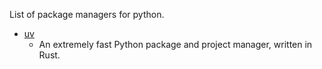 List of package managers for python.

- [uv](https://docs.astral.sh/uv/)
	- An extremely fast Python package and project manager, written in Rust.
